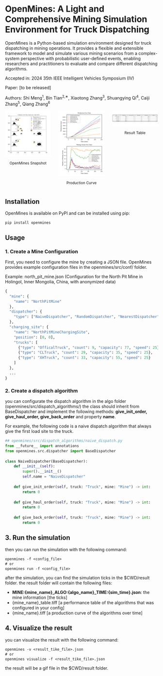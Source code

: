 # OpenMines: A Light and Comprehensive Mining Simulation Environment for Truck Dispatching
OpenMines is a Python-based simulation environment designed for truck dispatching in mining operations. It provides a flexible and extensible framework to model and simulate various mining scenarios from a complex-system perspective with probabilistic user-defined events, enabling researchers and practitioners to evaluate and compare different dispatching algorithms.

Accepted in: 2024 35th IEEE Intelligent Vehicles Symposium (IV)

Paper: [to be released]

Authors: Shi Meng<sup>1</sup>, Bin Tian<sup>2,∗</sup>, Xiaotong Zhang<sup>3</sup>, Shuangying Qi<sup>4</sup>, Caiji Zhang<sup>5</sup>, Qiang Zhang<sup>6</sup>

<div style="display: flex; justify-content: space-between;"> <div style="flex-basis: 30%;"> <img src="./imgs/snapshot.png" alt="OpenMines Snapshot" style="max-width: 100%; height: auto;"> <p style="text-align: center; font-size: 12px;">OpenMines Snapshot</p> </div> <div style="flex-basis: 30%;"> <img src="./imgs/north_pit_mine.png" alt="OpenMines Production Curve" style="max-width: 100%; height: auto;"> <p style="text-align: center; font-size: 12px;">Production Curve</p> </div> <div style="flex-basis: 30%;"> <img src="./imgs/north_pit_mine_table.png" alt="OpenMines Result Table" style="max-width: 100%; height: auto;"> <p style="text-align: center; font-size: 12px;">Result Table</p> </div> </div>


## Installation
OpenMines is available on PyPI and can be installed using pip:
```shell
pip install openmines
```
 
## Usage
### 1. Create a Mine Configuration
First, you need to configure the mine by creating a JSON file. OpenMines provides example configuration files in the openmines/src/conf/ folder.

Example: north_pit_mine.json (Configuration for the North Pit Mine in Holingol, Inner Mongolia, China, with anonymized data)
```python
{
  "mine": {
    "name": "NorthPitMine"
  },
  "dispatcher": {
    "type": ["NaiveDispatcher", "RandomDispatcher", "NearestDispatcher", "FixedGroupDispatcher", "SPTFDispatcher", "SQDispatcher"]
  },
  "charging_site": {
    "name": "NorthPitMineChargingSite",
    "position": [0, 0],
    "trucks": [
      {"type": "OfficalTruck", "count": 9, "capacity": 77, "speed": 25},
      {"type": "CLTruck", "count": 29, "capacity": 35, "speed": 25},
      {"type": "XHTruck", "count": 33, "capacity": 55, "speed": 25}
    ]
  },
  ...
}
```

### 2. Create a dispatch algorithm
you can configurate the dispatch algorithm in the algo folder (openmines/src/dispatch_algorithms/)
the class should inherit from BaseDispatcher and implement the following methods:
**give_init_order, give_haul_order, give_back_order** and property **name**.

For example, the following code is a naive dispatch algorithm that always give the first load site to the truck.
```python
## openmines/src/dispatch_algorithms/naive_dispatch.py
from __future__ import annotations
from openmines.src.dispatcher import BaseDispatcher

class NaiveDispatcher(BaseDispatcher):
    def __init__(self):
        super().__init__()
        self.name = "NaiveDispatcher"

    def give_init_order(self, truck: "Truck", mine: "Mine") -> int:
        return 0

    def give_haul_order(self, truck: "Truck", mine: "Mine") -> int:
        return 0

    def give_back_order(self, truck: "Truck", mine: "Mine") -> int:
        return 0

```
## 3. Run the simulation

then you can run the simulation with the following command:
```shell
openmines -f <config_file>
# or
openmines run -f <config_file>
```
after the simulation, you can find the simulation ticks in the $CWD/result folder.
the result folder will contain the following files:
- **MINE:{mine_name}_ALGO:{algo_name}_TIME:{sim_time}.json**: the mine information  [the ticks]
- {mine_name}_table.tiff [a performance table of the algorithms that was configured in your config]
- {mine_name}.tiff [a production curve of the algorithms over time]

## 4. Visualize the result
you can visualize the result with the following command:
```shell
openmines -v <result_tike_file>.json
# or 
openmines visualize -f <result_tike_file>.json
```
the result will be a gif file in the $CWD/result folder.